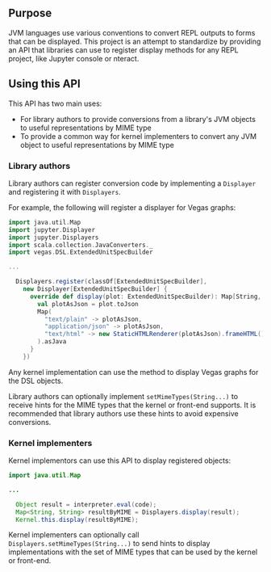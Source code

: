 ## Purpose

JVM languages use various conventions to convert REPL outputs to forms that can be displayed. This project is an attempt to standardize by providing an API that libraries can use to register display methods for any REPL project, like Jupyter console or nteract.

## Using this API

This API has two main uses:
* For library authors to provide conversions from a library's JVM objects to useful representations by MIME type
* To provide a common way for kernel implementers to convert any JVM object to useful representations by MIME type

### Library authors

Library authors can register conversion code by implementing a `Displayer` and registering it with `Displayers`.

For example, the following will register a displayer for Vegas graphs:

```scala
import java.util.Map
import jupyter.Displayer
import jupyter.Displayers
import scala.collection.JavaConverters._
import vegas.DSL.ExtendedUnitSpecBuilder

...

  Displayers.register(classOf[ExtendedUnitSpecBuilder],
    new Displayer[ExtendedUnitSpecBuilder] {
      override def display(plot: ExtendedUnitSpecBuilder): Map[String, String] = {
        val plotAsJson = plot.toJson
        Map(
          "text/plain" -> plotAsJson,
          "application/json" -> plotAsJson,
          "text/html" -> new StaticHTMLRenderer(plotAsJson).frameHTML()
        ).asJava
      }
    })
```

Any kernel implementation can use the method to display Vegas graphs for the DSL objects.

Library authors can optionally implement `setMimeTypes(String...)` to receive hints for the MIME types that the kernel or front-end supports. It is recommended that library authors use these hints to avoid expensive conversions.

### Kernel implementers

Kernel implementors can use this API to display registered objects:

```java
import java.util.Map

...

  Object result = interpreter.eval(code);
  Map<String, String> resultByMIME = Displayers.display(result);
  Kernel.this.display(resultByMIME);
```

Kernel implementers can optionally call `Displayers.setMimeTypes(String...)` to send hints to display implementations with the set of MIME types that can be used by the kernel or front-end.
